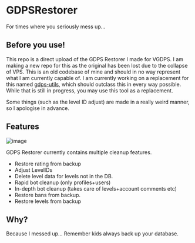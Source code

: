 # GDPSRestorer
For times where you seriously mess up...

## Before you use!
This repo is a direct upload of the GDPS Restorer I made for VGDPS. I am making a new repo for this as the original has been
lost due to the collapse of VPS. This is an old codebase of mine and should in no way represent what I am currently capable
of. I am currently working on a replacement for this named [gdps-utils](https://github.com/RealistikDash/gdps_utils), which
should outclass this in every way possible. While that is still in progress, you may use this tool as a replacement.

Some things (such as the level ID adjust) are made in a really weird manner, so I apologise in advance.

## Features
![image](https://user-images.githubusercontent.com/36131887/109429150-35683380-79f2-11eb-8f88-cabd36517710.png)

GDPS Restorer currently contains multiple cleanup features.
- Restore rating from backup
- Adjust LevelIDs
- Delete level data for levels not in the DB.
- Rapid bot cleanup (only profiles+users)
- In-depth bot cleanup (takes care of levels+account comments etc)
- Restore bans from backup.
- Restore levels from backup

## Why?
Because I messed up... Remember kids always back up your database.

